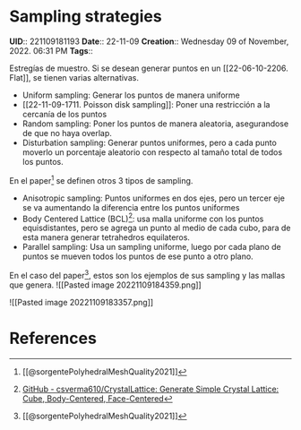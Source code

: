 # Sampling strategies
**UID**:: 221109181193
**Date**:: 22-11-09
**Creation**::  Wednesday 09 of November, 2022.  06:31 PM
**Tags**:: 

Estregías  de muestro. Si se desean generar puntos en un [[22-06-10-2206. Flat]], se tienen varias alternativas.

- Uniform sampling: Generar los puntos de manera uniforme
- [[22-11-09-1711. Poisson disk sampling]]: Poner una restricción a la cercanía de los puntos
- Random sampling: Poner los puntos de manera aleatoria, asegurandose de que no haya overlap.
- Disturbation sampling: Generar puntos uniformes, pero a cada punto moverlo un porcentaje aleatorio con respecto al tamaño total de todos los puntos.

En el paper[^1] se definen otros 3 tipos de sampling.

- Anisotropic sampling: Puntos uniformes en dos ejes, pero un tercer eje se va aumentando la diferencia entre los puntos uniformes
- Body Centered Lattice (BCL)[^2]: usa malla uniforme con los puntos equisdistantes, pero se agrega un punto al medio de cada cubo, para de esta manera generar tetrahedros equilateros.
- Parallel sampling: Usa un sampling uniforme, luego por cada plano de puntos se mueven todos los puntos de ese punto a otro plano.

En el caso del paper[^1], estos son los ejemplos de sus sampling y las mallas que genera.
![[Pasted image 20221109184359.png]]

![[Pasted image 20221109183357.png]]



# References

[^1]: [[@sorgentePolyhedralMeshQuality2021]]
[^2]: [GitHub - csverma610/CrystalLattice: Generate Simple Crystal Lattice: Cube, Body-Centered, Face-Centered](https://github.com/csverma610/CrystalLattice)